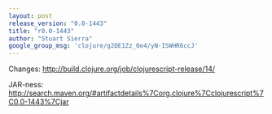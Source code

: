 ```yaml
---
layout: post
release_version: "0.0-1443"
title: "r0.0-1443"
author: "Stuart Sierra"
google_group_msg: 'clojure/g2DE1Zz_0e4/yN-ISWHR6ccJ'
---
```


Changes: <http://build.clojure.org/job/clojurescript-release/14/>

JAR-ness: <http://search.maven.org/#artifactdetails%7Corg.clojure%7Cclojurescript%7C0.0-1443%7Cjar>
